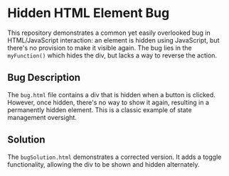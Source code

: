 # Hidden HTML Element Bug

This repository demonstrates a common yet easily overlooked bug in HTML/JavaScript interaction:  an element is hidden using JavaScript, but there's no provision to make it visible again. The bug lies in the `myFunction()` which hides the div, but lacks a way to reverse the action. 

## Bug Description

The `bug.html` file contains a div that is hidden when a button is clicked.  However, once hidden, there's no way to show it again, resulting in a permanently hidden element.  This is a classic example of state management oversight. 

## Solution

The `bugSolution.html` demonstrates a corrected version.  It adds a toggle functionality, allowing the div to be shown and hidden alternately.
